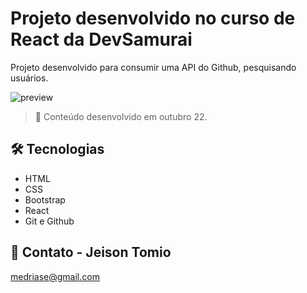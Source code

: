 # Projeto desenvolvido no curso de React da DevSamurai

Projeto desenvolvido para consumir uma API do Github, pesquisando usuários.

![preview](./assets/img/preview.png)

> 📌 Conteúdo desenvolvido em outubro 22.

<!-- [Acessar o projeto](https://transportetioalex.netlify.app/) -->

## 🛠 Tecnologias

- HTML
- CSS
- Bootstrap
- React
- Git e Github

## 📧 Contato - Jeison Tomio

medriase@gmail.com
